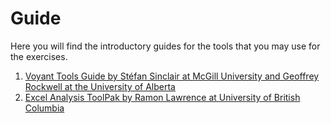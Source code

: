 # Guide

Here you will find the introductory guides for the tools that you may use for the exercises.

1. [Voyant Tools Guide by Stéfan Sinclair at McGill University and Geoffrey Rockwell at the University of Alberta](https://library.villanova.edu/application/files/9815/8739/5480/VoyantToolsParadiseLostTutorial.pdf)
2. [Excel Analysis ToolPak by Ramon Lawrence at University of British Columbia](https://cmpspeople.ok.ubc.ca/rlawrenc/teaching/301/notes/301_3_Excel_by6.pdf)
